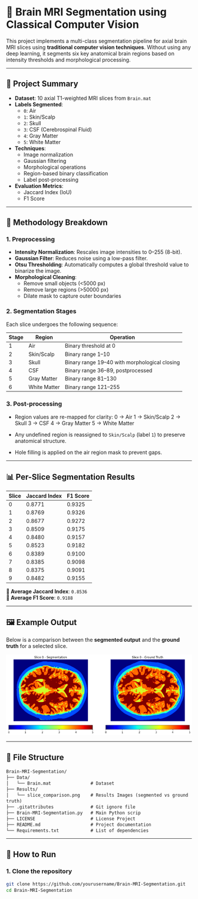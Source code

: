 # 🧠 Brain MRI Segmentation using Classical Computer Vision

This project implements a multi-class segmentation pipeline for axial brain MRI slices using **traditional computer vision techniques**. Without using any deep learning, it segments six key anatomical brain regions based on intensity thresholds and morphological processing.

---

## 📌 Project Summary

- **Dataset**: 10 axial T1-weighted MRI slices from `Brain.mat`
- **Labels Segmented**:
  - `0`: Air  
  - `1`: Skin/Scalp  
  - `2`: Skull  
  - `3`: CSF (Cerebrospinal Fluid)  
  - `4`: Gray Matter  
  - `5`: White Matter  
- **Techniques**:
  - Image normalization
  - Gaussian filtering
  - Morphological operations
  - Region-based binary classification
  - Label post-processing
- **Evaluation Metrics**:
  - Jaccard Index (IoU)
  - F1 Score

---

## 🧪 Methodology Breakdown

### 1. Preprocessing
- **Intensity Normalization**: Rescales image intensities to 0–255 (8-bit).
- **Gaussian Filter**: Reduces noise using a low-pass filter.
- **Otsu Thresholding**: Automatically computes a global threshold value to binarize the image.
- **Morphological Cleaning**:
  - Remove small objects (<5000 px)
  - Remove large regions (>50000 px)
  - Dilate mask to capture outer boundaries

### 2. Segmentation Stages
Each slice undergoes the following sequence:

| Stage | Region             | Operation |
|-------|--------------------|-----------|
| 1     | Air                | Binary threshold at 0 |
| 2     | Skin/Scalp         | Binary range 1–10 |
| 3     | Skull              | Binary range 19–40 with morphological closing |
| 4     | CSF                | Binary range 36–89, postprocessed |
| 5     | Gray Matter        | Binary range 81–130 |
| 6     | White Matter       | Binary range 121–255 |

### 3. Post-processing
- Region values are re-mapped for clarity:
0 → Air 1 → Skin/Scalp 2 → Skull 3 → CSF 4 → Gray Matter 5 → White Matter

- Any undefined region is reassigned to `Skin/Scalp` (label `1`) to preserve anatomical structure.
- Hole filling is applied on the air region mask to prevent gaps.

---

## 📊 Per-Slice Segmentation Results

| Slice | Jaccard Index | F1 Score |
|-------|---------------|----------|
| 0     | 0.8771        | 0.9325   |
| 1     | 0.8769        | 0.9326   |
| 2     | 0.8677        | 0.9272   |
| 3     | 0.8509        | 0.9175   |
| 4     | 0.8480        | 0.9157   |
| 5     | 0.8523        | 0.9182   |
| 6     | 0.8389        | 0.9100   |
| 7     | 0.8385        | 0.9098   |
| 8     | 0.8375        | 0.9091   |
| 9     | 0.8482        | 0.9155   |

**📌 Average Jaccard Index**: `0.8536`  
**📌 Average F1 Score**: `0.9188`

---

## 🖼️ Example Output


Below is a comparison between the **segmented output** and the **ground truth** for a selected slice.

![Segmentation vs Ground Truth](Results/slice_comparison_0.png)

---

## 📄 File Structure
```
Brain-MRI-Segmentation/
├── Data/
│   └── Brain.mat               # Dataset
├── Results/
│   └── slice_comparison.png    # Results Images (segmented vs ground truth)
├── .gitattributes              # Git ignore file
├── Brain-MRI-Segmentation.py   # Main Python scrip
├── LICENSE                     # License Project
├── README.md                   # Project documentation
└── Requirements.txt            # List of dependencies

```

---

## 🚀 How to Run

### 1. Clone the repository

```bash
git clone https://github.com/yourusername/Brain-MRI-Segmentation.git
cd Brain-MRI-Segmentation

